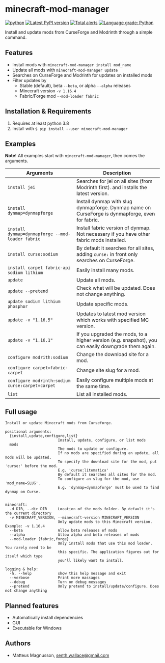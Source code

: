 # minecraft-mod-manager

[![python](https://img.shields.io/pypi/pyversions/minecraft-mod-manager.svg?style=flat-square)](https://pypi.python.org/pypi/minecraft-mod-manager)
[![Latest PyPI version](https://img.shields.io/pypi/v/minecraft-mod-manager.svg)](https://pypi.python.org/pypi/minecraft-mod-manager) [![Total alerts](https://img.shields.io/lgtm/alerts/g/Senth/minecraft-mod-manager.svg?logo=lgtm&logoWidth=18)](https://lgtm.com/projects/g/Senth/minecraft-mod-manager/alerts/) [![Language grade: Python](https://img.shields.io/lgtm/grade/python/g/Senth/minecraft-mod-manager.svg?logo=lgtm&logoWidth=18)](https://lgtm.com/projects/g/Senth/minecraft-mod-manager/context:python)

Install and update mods from CurseForge and Modrinth through a simple command.

## Features

- Install mods with `minecraft-mod-manager install mod_name`
- Update all mods with `minecraft-mod-manager update`
- Searches on CurseForge and Modrinth for updates on installed mods
- Filter updates by
  - Stable (default), beta `--beta`, or alpha `--alpha` releases
  - Minecraft version `-v 1.16.4`
  - Fabric/Forge mod `--mod-loader fabric`

## Installation & Requirements

1. Requires at least python 3.8
1. Install with `$ pip install --user minecraft-mod-manager`

## Examples

**Note!** All examples start with `minecraft-mod-manager`, then comes the arguments.

| Arguments                                        | Description                                                                                         |
| ------------------------------------------------ | --------------------------------------------------------------------------------------------------- |
| `install jei`                                    | Searches for jei on all sites (from Modrinth first). and installs the latest version.               |
| `install dynmap=dynmapforge`                     | Install dynmap with slug dynmapforge. Dynmap name on CurseForge is dynmapforge, even for fabric.    |
| `install dynmap=dynmapforge --mod-loader fabric` | Install fabric version of dynmap. Not necessary if you have other fabric mods installed.            |
| `install curse:sodium`                           | By default it searches for all sites, adding `curse:` in front only searches on CurseForge.         |
| `install carpet fabric-api sodium lithium`       | Easily install many mods.                                                                           |
| `update`                                         | Update all mods.                                                                                    |
| `update --pretend`                               | Check what will be updated. Does not change anything.                                               |
| `update sodium lithium phosphor`                 | Update specific mods.                                                                               |
| `update -v "1.16.5"`                             | Updates to latest mod version which works with specified MC version.                                |
| `update -v "1.16.1"`                             | If you upgraded the mods, to a higher version (e.g. snapshot), you can easily downgrade them again. |
| `configure modrith:sodium`                       | Change the download site for a mod.                                                                 |
| `configure carpet=fabric-carpet`                 | Change site slug for a mod.                                                                         |
| `configure modrinth:sodium curse:carpet=carpet`  | Easily configure multiple mods at the same time.                                                    |
| `list`                                           | List all installed mods.                                                                            |

## Full usage

```
Install or update Minecraft mods from Curseforge.

positional arguments:
  {install,update,configure,list}
                        Install, update, configure, or list mods
  mods
                        The mods to update or configure.
                        If no mods are specified during an update, all mods will be updated.
                        To specify the download site for the mod, put 'curse:' before the mod.
                        E.g. 'curse:litematica'
                        By default it searches all sites for the mod.
                        To configure an slug for the mod, use 'mod_name=SLUG'.
                        E.g. 'dynmap=dynmapforge' must be used to find dynmap on Curse.


minecraft:
  -d DIR, --dir DIR     Location of the mods folder. By default it's the current directory
  -v MINECRAFT_VERSION, --minecraft-version MINECRAFT_VERSION
                        Only update mods to this Minecraft version. Example: -v 1.16.4
  --beta                Allow beta releases of mods
  --alpha               Allow alpha and beta releases of mods
  --mod-loader {fabric,forge}
                        Only install mods that use this mod loader. You rarely need to be
                        this specific. The application figures out for itself which type
                        you'll likely want to install.

logging & help:
  -h, --help            show this help message and exit
  --verbose             Print more massages
  --debug               Turn on debug messages
  --pretend             Only pretend to install/update/configure. Does not change anything
```

## Planned features

- Automatically install dependencies
- GUI
- Executable for Windows

## Authors

- Matteus Magnusson, senth.wallace@gmail.com
